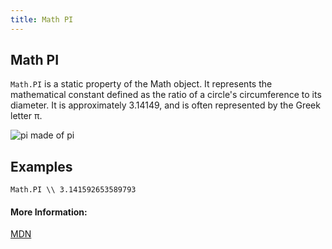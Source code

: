 ```yaml
---
title: Math PI
---
```

## Math PI

``Math.PI`` is a static property of the Math object. It represents the mathematical constant defined as the ratio of a circle's circumference to its diameter. It is approximately 3.14149, and is often represented by the Greek letter &pi;. 


![pi made of pi](https://c1.staticflickr.com/2/1207/3352784321_0d648bec78.jpg)



## Examples

```
Math.PI \\ 3.141592653589793
```

<!-- The article goes here, in GitHub-flavored Markdown. Feel free to add YouTube videos, images, and CodePen/JSBin embeds  -->

#### More Information:
[MDN](https://developer.mozilla.org/en-US/docs/Web/JavaScript/Reference/Global_Objects/Math/PI)
<!-- Please add any articles you think might be helpful to read before writing the article -->
